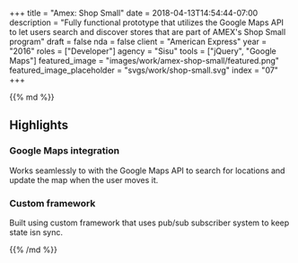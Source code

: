 +++
title = "Amex: Shop Small"
date = 2018-04-13T14:54:44-07:00
description = "Fully functional prototype that utilizes the Google Maps API to let users search and discover stores that are part of AMEX's Shop Small program"
draft = false
nda = false
client = "American Express"
year = "2016"
roles = ["Developer"]
agency = "Sisu"
tools = ["jQuery", "Google Maps"]
featured_image = "images/work/amex-shop-small/featured.png"
featured_image_placeholder = "svgs/work/shop-small.svg"
index = "07"
+++

<div class="markdown post__column">
{{% md %}}

## Highlights

### Google Maps integration

Works seamlessly to with the Google Maps API to search for locations and update the map when the user moves it.

### Custom framework

Built using custom framework that uses pub/sub subscriber system to keep state isn sync.

{{% /md %}}
</div>
